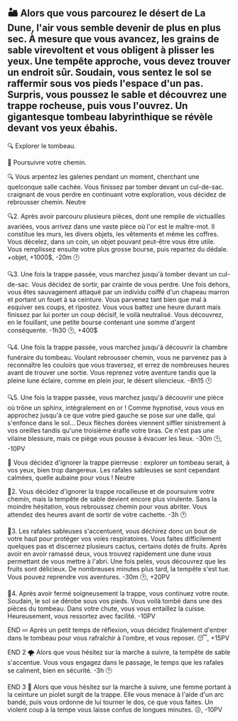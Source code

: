 ## 🏜️ Alors que vous parcourez le désert de La Dune, l'air vous semble devenir de plus en plus sec. À mesure que vous avancez, les grains de sable virevoltent et vous obligent à plisser les yeux. Une tempête approche, vous devez trouver un endroit sûr. Soudain, vous sentez le sol se raffermir sous vos pieds l'espace d'un pas. Surpris, vous poussez le sable et découvrez une trappe rocheuse, puis vous l'ouvrez. Un gigantesque tombeau labyrinthique se révèle devant vos yeux ébahis.

🔍 Explorer le tombeau.

🚶 Poursuivre votre chemin.

🔍
Vous arpentez les galeries pendant un moment, cherchant une quelconque salle cachée. Vous finissez par tomber devant un cul-de-sac. craignant de vous perdre en continuant votre exploration, vous décidez de rebrousser chemin.
Neutre

🔍2.
Après avoir parcouru plusieurs pièces, dont une remplie de victuailles avariées, vous arrivez dans une vaste pièce où l'or est le maître-mot. Il constitue les murs, les divers objets, les vêtements et même les coffres. Vous décelez, dans un coin, un objet pouvant peut-être vous être utile. Vous remplissez ensuite votre plus grosse bourse, puis repartez du dédale.
+objet, +1000$, -20m 🕑

🔍3.
Une fois la trappe passée, vous marchez jusqu'à tomber devant un cul-de-sac. Vous décidez de sortir, par crainte de vous perdre. Une fois dehors, vous êtes sauvagement attaqué par un individu coiffé d'un chapeau marron et portant un fouet à sa ceinture. Vous parvenez tant bien que mal à esquiver ses coups, et ripostez. Vous vous battez une heure durant mais finissez par lui porter un coup décisif, le voilà neutralisé. Vous découvrez, en le fouillant, une petite bourse contenant une somme d'argent conséquente.
-1h30 🕑, +400$

🔍4. 
Une fois la trappe passée, vous marchez jusqu'à découvrir la chambre funéraire du tombeau. Voulant rebrousser chemin, vous ne parvenez pas à reconnaître les couloirs que vous traversez, et errez de nombreuses heures avant de trouver une sortie. Vous reprenez votre aventure tandis que la pleine lune éclaire, comme en plein jour, le désert silencieux.
-8h15 🕑

🔍5.
Une fois la trappe passée, vous marchez jusqu'à découvrir une pièce où trône un sphinx, intégralement en or ! Comme hypnotisé, vous vous en approchez jusqu'à ce que votre pied gauche se pose sur une dalle, qui s'enfonce dans le sol... Deux flèches dorées viennent siffler sinistrement à vos oreilles tandis qu'une troisième érafle votre bras. Ce n'est pas une vilaine blessure, mais ce piège vous pousse à évacuer les lieux.
-30m 🕑, -10PV

🚶
Vous décidez d'ignorer la trappe pierreuse : explorer un tombeau serait, à vos yeux, bien trop dangereux. Les rafales sableuses se sont cependant calmées, quelle aubaine pour vous !
Neutre

🚶2.
Vous décidez d'ignorer la trappe rocailleuse et de poursuivre votre chemin, mais la tempête de sable devient encore plus virulente. Sans la moindre hésitation, vous rebroussez chemin pour vous abriter. Vous attendez des heures avant de sortir de votre cachette.
-3h 🕑

🚶3.
Les rafales sableuses s'accentuent, vous déchirez donc un bout de votre haut pour protéger vos voies respiratoires. Vous faites difficilement quelques pas et discernez plusieurs cactus, certains dotés de fruits. Après avoir en avoir ramassé deux, vous trouvez rapidement une dune vous permettant de vous mettre à l'abri. Une fois pelés, vous découvrez que les fruits sont délicieux. De nombreuses minutes plus tard, la tempête s'est tue. Vous pouvez reprendre vos aventures.
-30m 🕑, +20PV

🚶4. 
Après avoir fermé soigneusement la trappe, vous continuez votre route. Soudain, le sol se dérobe sous vos pieds. Vous voilà tombé dans une des pièces du tombeau. Dans votre chute, vous vous entaillez la cuisse. Heureusement, vous ressortez avec facilité. 
-10PV

END
💤 Après un petit temps de réflexion, vous décidez finalement d'entrer dans le tombeau pour vous rafraîchir à l'ombre, et vous reposer.
😴, +15PV

END 2 
🌪️ Alors que vous hésitez sur la marche à suivre, la tempête de sable s'accentue. Vous vous engagez dans le passage, le temps que les rafales se calment, bien en sécurité.
-3h 🕑

END 3
🏹 Alors que vous hésitez sur la marche à suivre, une femme portant à la ceinture un piolet surgit de la trappe. Elle vous menace à l'aide d'un arc bandé, puis vous ordonne de lui tourner le dos, ce que vous faites. Un violent coup à la tempe vous laisse confus de longues minutes.
😖, -10PV
